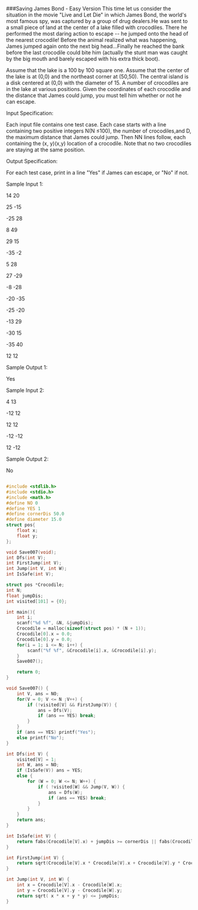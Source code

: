 ###Saving James Bond - Easy Version 
This time let us consider the situation in the movie "Live and Let Die" in which James Bond,
the world's most famous spy, was captured by a group of drug dealers.He was sent to a small
piece of land at the center of a lake filled with crocodiles. There he performed the most
daring action to escape -- he jumped onto the head of the nearest crocodile! Before the
animal realized what was happening, James jumped again onto the next big head...Finally 
he reached the bank before the last crocodile could bite him (actually the stunt man was
caught by the big mouth and barely escaped with his extra thick boot).

Assume that the lake is a 100 by 100 square one. Assume that the center of the lake is 
at (0,0) and the northeast corner at (50,50). The central island is a disk centered at (0,0)
with the diameter of 15. A number of crocodiles are in the lake at various positions. 
Given the coordinates of each crocodile and the distance that James could jump, you must tell
him whether or not he can escape.

Input Specification:

Each input file contains one test case. Each case starts with a line containing two positive
integers N(N ≤100), the number of crocodiles,and D, the maximum distance that James could jump.
Then NN lines follow, each containing the (x, y)(x,y) location of a crocodile. 
Note that no two crocodiles are staying at the same position.

Output Specification:

For each test case, print in a line "Yes" if James can escape, or "No" if not.

Sample Input 1:

14 20

25 -15

-25 28

8 49

29 15

-35 -2

5 28

27 -29

-8 -28

-20 -35

-25 -20

-13 29

-30 15

-35 40

12 12

Sample Output 1:

Yes

Sample Input 2:

4 13

-12 12

12 12

-12 -12

12 -12

Sample Output 2:

No
```c

#include <stdlib.h>
#include <stdio.h>
#include <math.h>
#define NO 0
#define YES 1
#define cornerDis 50.0
#define diameter 15.0
struct pos{
    float x;
    float y;
};

void Save007(void);  
int Dfs(int V);      
int FirstJump(int V); 
int Jump(int V, int W); 
int IsSafe(int V);      

struct pos *Crocodile;
int N;
float jumpDis;
int visited[101] = {0};  

int main(){
    int i;
    scanf("%d %f", &N, &jumpDis);
    Crocodile = malloc(sizeof(struct pos) * (N + 1));
    Crocodile[0].x = 0.0;
    Crocodile[0].y = 0.0;
    for(i = 1; i <= N; i++) {
        scanf("%f %f", &Crocodile[i].x, &Crocodile[i].y);
    }
    Save007();

    return 0;
}

void Save007() {
    int V, ans = NO;
    for(V = 0; V <= N ;V++) {
        if (!visited[V] && FirstJump(V)) {
            ans = Dfs(V);
            if (ans == YES) break;
        }
    }
    if (ans == YES) printf("Yes");
    else printf("No");
}

int Dfs(int V) {
    visited[V] = 1;
    int W, ans = NO;
    if (IsSafe(V)) ans = YES;
    else {
        for (W = 0; W <= N; W++) {
            if ( !visited[W] && Jump(V, W)) {
                ans = Dfs(W);
                if (ans == YES) break;
            }
        }
    }
    return ans;
}

int IsSafe(int V) {
    return fabs(Crocodile[V].x) + jumpDis >= cornerDis || fabs(Crocodile[V].y) + jumpDis >= cornerDis;
}

int FirstJump(int V) {
    return sqrt(Crocodile[V].x * Crocodile[V].x + Crocodile[V].y * Crocodile[V].y) <= jumpDis + diameter / 2;
}

int Jump(int V, int W) {
    int x = Crocodile[V].x - Crocodile[W].x;
    int y = Crocodile[V].y - Crocodile[W].y;
    return sqrt( x * x + y * y) <= jumpDis;
}

```
